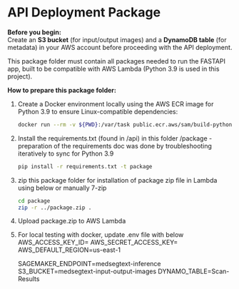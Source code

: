 # API Deployment Package

**Before you begin:**  
Create an **S3 bucket** (for input/output images) and a **DynamoDB table** (for metadata) in your AWS account before proceeding with the API deployment.


This package folder must contain all packages needed to run the FASTAPI app, built to be compatible with AWS Lambda (Python 3.9 is used in this project).

**How to prepare this package folder:**

1. Create a Docker environment locally using the AWS ECR image for Python 3.9 to ensure Linux-compatible dependencies:
    ```sh
    docker run --rm -v ${PWD}:/var/task public.ecr.aws/sam/build-python3.9 \
    ```
2. Install the requirements.txt (found in /api) in this folder /package - preparation of the requirements doc was done by troubleshooting iteratively to sync for Python 3.9
    ```sh
    pip install -r requirements.txt -t package
    ```
3. zip this package folder for installation of package zip file in Lambda using below or manually 7-zip
    ```sh
    cd package
    zip -r ../package.zip .
    ```
4. Upload package.zip to AWS Lambda
5. For local testing with docker, update .env file with below
    AWS_ACCESS_KEY_ID=
    AWS_SECRET_ACCESS_KEY=
    AWS_DEFAULT_REGION=us-east-1

    SAGEMAKER_ENDPOINT=medsegtext-inference
    S3_BUCKET=medsegtext-input-output-images
    DYNAMO_TABLE=Scan-Results
